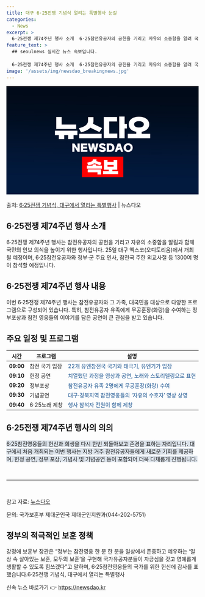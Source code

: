 ```yaml
---
title: 대구 6·25전쟁 기념식 열리는 특별행사 눈길
categories:
  - News
excerpt: >
  6·25전쟁 제74주년 행사 소개  6·25참전유공자의 공헌을 기리고 자유의 소중함을 알려 국민 안보 의식을…
feature_text: >
  ## seoulnews 실시간 뉴스 속보입니다.

  6·25전쟁 제74주년 행사 소개  6·25참전유공자의 공헌을 기리고 자유의 소중함을 알려 국민 안보 의식을…
image: '/assets/img/newsdao_breakingnews.jpg'
---
```


![뉴스다오 속보](/assets/img/newsdao_breakingnews.jpg)

<p>출처: <a href="https://newsdao.kr/4388" rel="dofollow">6·25전쟁 기념식, 대구에서 열리는 특별행사</a> | 뉴스다오</p>

<h2 data-ke-size="size26">6·25전쟁 제74주년 행사 소개</h2>
<p data-ke-size="size16">6·25전쟁 제74주년 행사는 참전유공자의 공헌을 기리고 자유의 소중함을 알림과 함께 국민의 안보 의식을 높이기 위한 행사입니다. 25일 대구 엑스코(오디토리움)에서 개최될 예정이며, 6·25참전유공자와 정부·군 주요 인사, 참전국 주한 외교사절 등 1300여 명이 참석할 예정입니다.</p>

<h2 data-ke-size="size26">6·25전쟁 제74주년 행사 내용</h2>
<p data-ke-size="size16">이번 6·25전쟁 제74주년 행사는 참전유공자와 그 가족, 대국민을 대상으로 다양한 프로그램으로 구성되어 있습니다. 특히, 참전유공자 유족에게 무공훈장(화랑)을 수여하는 정부포상과 참전 영웅들의 이야기를 담은 공연이 큰 관심을 받고 있습니다.</p>

<h2 data-ke-size="size26">주요 일정 및 프로그램</h2>
<table>
	<thead>
		<tr>
			<th>시간</th>
			<th>프로그램</th>
			<th>설명</th>
		</tr>
	</thead>
	<tbody>
		<tr>
			<td style="text-align: center; height: 17px;"><b>09:00</b></td>
			<td>참전 국기 입장</td>
			<td><span style="color: #1a5490;">22개 유엔참전국 국기와 태극기, 유엔기가 입장</span></td>
		</tr>
		<tr>
			<td style="text-align: center; height: 17px;"><b>09:10</b></td>
			<td>헌정 공연</td>
			<td><span style="color: #1a5490;">치열했던 과정을 영상과 공연, 노래와 스토리텔링으로 표현</span></td>
		</tr>
		<tr>
			<td style="text-align: center; height: 17px;"><b>09:20</b></td>
			<td>정부포상</td>
			<td><span style="color: #1a5490;">참전유공자 유족 2명에게 무공훈장(화랑) 수여</span></td>
		</tr>
		<tr>
			<td style="text-align: center; height: 17px;"><b>09:30</b></td>
			<td>기념공연</td>
			<td><span style="color: #1a5490;">대구·경북지역 참전영웅들의 ‘자유의 수호자’ 영상 상영</span></td>
		</tr>
		<tr>
			<td style="text-align: center; height: 17px;"><b>09:40</b></td>
			<td>6·25노래 제창</td>
			<td><span style="color: #1a5490;">행사 참석자 전원이 함께 제창</span></td>
		</tr>
	</tbody>
</table>

<h2 data-ke-size="size26">6·25전쟁 제74주년 행사의 의의</h2>
<p data-ke-size="size16"><span style="background-color: #21538527;">6·25참전영웅들의 헌신과 희생을 다시 한번 되돌아보고 존경을 표하는 자리입니다. 대구에서 처음 개최되는 이번 행사는 지방 거주 참전유공자들에게 새로운 기회를 제공하며, 헌정 공연, 정부 포상, 기념사 및 기념공연 등이 포함되어 더욱 다채롭게 진행됩니다.</span></p>

<p data-ke-size="size16">&nbsp;</p>
<hr>
<p data-ke-size="size16">&nbsp;</p>

<p data-ke-size="size16">참고 자료: <a href="https://newsdao.kr/4388">뉴스다오</a></p>
<p data-ke-size="size16">문의: 국가보훈부 제대군인국 제대군인지원과(044-202-5751)</p>

<h2 data-ke-size="size26">정부의 적극적인 보훈 정책</h2>
<p data-ke-size="size16">강정애 보훈부 장관은 “정부는 참전영웅 한 분 한 분을 일상에서 존중하고 예우하는 ‘일상 속 살아있는 보훈, 모두의 보훈’을 구현해 국가유공자분들이 자긍심을 갖고 영예롭게 생활할 수 있도록 힘쓰겠다”고 말하며, 6·25참전영웅들의 국가를 위한 헌신에 감사를 표했습니다.6·25전쟁 기념식, 대구에서 열리는 특별행사</p> 

신속 뉴스 바로가기 👉 <a href="https://newsdao.kr" rel="dofollow">https://newsdao.kr</a>


